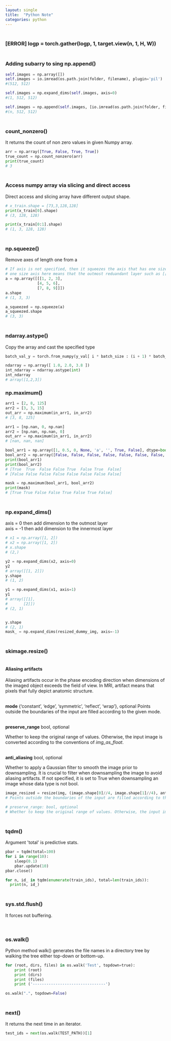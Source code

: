 ```yaml
---
layout: single
title:  "Python Note"
categories: python
---
```


### <br> [ERROR] logp = torch.gather(logp, 1, target.view(n, 1, H, W))



### <br>Adding subarry to   sing np.append()

```python
self.images = np.array([])
self.images = io.imread(os.path.join(folder, filename), plugin='pil')
#(512, 512)

self.images = np.expand_dims(self.images, axis=0)
#(1, 512, 512)

self.images = np.append(self.images, [io.imread(os.path.join(folder, filename), plugin='pil')] , 0)
#(n, 512, 512)
```





### <br>count_nonzero()

It returns the count of non zero values in given Numpy array.

```python
arr = np.array([True, False, True, True])
true_count = np.count_nonzero(arr)
print(true_count)
# 3
```



### <br>Access numpy array via slicing and direct access

Direct access and slicing array have different output shape.

```python
# x_train.shape = [73,3,128,128]
print(x_train[0].shape)
# (3, 128, 128)

print(x_train[0:1].shape)
# (1, 3, 128, 128)
```

### <br>np.squeeze()

Remove axes of length one from a

```python
# If axis is not specified, then it squeezes the axis that has one size axis
# one size axis here means that the outmost reduandant layer such as [[1, 2]]
a = np.array([[[1, 2, 3],
              [4, 5, 6],
              [7, 8, 9]]])
a.shape
# (1, 3, 3)

a_squeezed = np.squeeze(a) 
a_squeezed.shape
# (3, 3)
```





### <br>ndarray.astype()

Copy the array and cast the specified type

```python
batch_val_y = torch.from_numpy(y_val[ i * batch_size : (i + 1) * batch_size ]).astype(int).long()
```

```python
ndarray = np.array([ 1.0, 2.0, 3.8 ])
int_ndarray = ndarray.astype(int)
int_ndarray
# array([1,2,3])
```



### np.maximum()

```python
arr1 = [2, 8, 125]
arr2 = [3, 3, 15]
out_arr = np.maximum(in_arr1, in_arr2) 
# [3, 8, 125]
```

```python
arr1 = [np.nan, 0, np.nan]
arr2 = [np.nan, np.nan, 0]
out_arr = np.maximum(in_arr1, in_arr2)
# [nan, nan, nan]
```

```python
bool_arr1 = np.array([1, 0.5, 0, None, 'a', '', True, False], dtype=bool)
bool_arr2 = np.array([False, False, False, False, False, False, False, False], dtype=bool)
print(bool_arr1)
print(bool_arr2)
# [True  True  False False True  False True  False]
# [False False False False False False False False]

mask = np.maximum(bool_arr1, bool_arr2)
print(mask)
# [True True False False True False True False]
```



### <br>np.expand_dims()

axis = 0 then add dimension to the outmost layer<br>axis = -1 then add dimension to the innermost layer

```python
# x1 = np.array([1, 2])
# x2 = np.array([1, 2])
# x.shape
# (2,)

y2 = np.expand_dims(x2, axis=0)
y2
# array([[1, 2]])
y.shape
# (1, 2)

y1 = np.expand_dims(x1, axis=1)
y1
# array([[1],
#       [2]])
# (2, 1)


y.shape
# (2, 1)
mask_ = np.expand_dims(resized_dummy_img, axis=-1)
```



### <br>skimage.resize()

#### <br>Aliasing artifacts

Aliasing artifacts occur in the phase encoding direction when dimensions of the imaged object exceeds the field of view. In MRI, artifact means that pixels that fully depict anatomic structure.

<br>**mode** {‘constant’, ‘edge’, ‘symmetric’, ‘reflect’, ‘wrap’}, optional
Points outside the boundaries of the input are filled according to the given mode.

<br>**preserve_range** bool, optional

Whether to keep the original range of values. Otherwise, the input image is converted according to the conventions of *img_as_float*.

<br>**anti_aliasing** bool, optional

Whether to apply a Gaussian filter to smooth the image prior to downsampling. It is crucial to filter when downsampling the image to avoid aliasing artifacts. If not specified, it is set to True when downsampling an image whose data type is not bool.

```python
image_resized = resize(img, (image.shape[0]//4, image.shape[1]//4), anti_aliasing=True)
# Points outside the boundaries of the input are filled according to the given mode. Modes match the behaviour of numpy.pad

# preserve_range: bool, optional
# Whether to keep the original range of values. Otherwise, the input image is converted according to the conventions of img_as_float.
```



### <br>tqdm()

Argument 'total' is predictive stats.

```python
pbar = tqdm(total=100)
for i in range(10):
    sleep(0.1)
    pbar.update(10)
pbar.close()

for n, id_ in tqdm(enumerate(train_ids), total=len(train_ids)):
  print(n, id_)
```



### <br>sys.std.flush()

It forces not buffering.

```
```



### <br>os.walk()

Python method walk() generates the file names in a directory tree by walking the tree either top-down or bottom-up.

```python
for (root, dirs, files) in os.walk('Test', topdown=true):
	print (root)
	print (dirs)
	print (files)
	print ('--------------------------------')

os.walk(".", topdown=False)
```



### <br>next()

It returns the next time in an iterator.

```python
test_ids = next(os.walk(TEST_PATH))[1]
```
